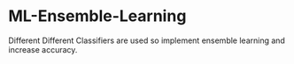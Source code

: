 # ML-Ensemble-Learning
Different Different Classifiers are used so implement ensemble learning and increase accuracy.
